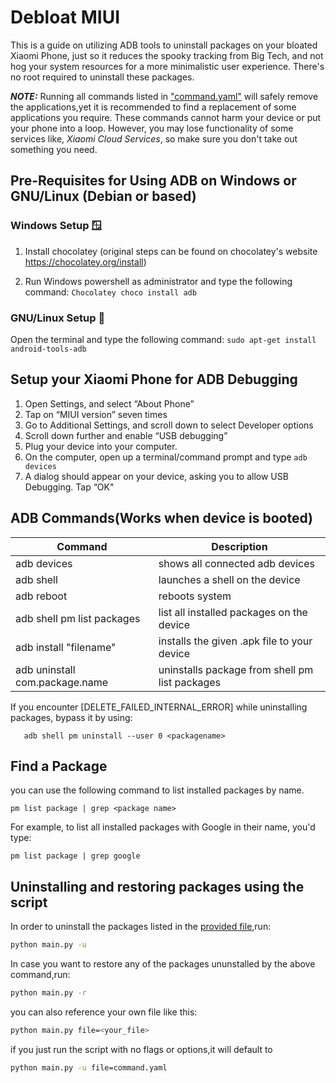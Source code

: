 # Debloat MIUI 

This is a guide on utilizing ADB tools to uninstall packages on your bloated Xiaomi Phone, just so it reduces the spooky tracking from Big Tech, and not hog your system resources for a more minimalistic user experience. 
There's no root required to uninstall these packages. 

***NOTE:*** Running all commands listed in ["command.yaml"](/command.yaml) will safely remove the applications,yet it is recommended to find a replacement of some 
applications you require. These commands cannot harm your device or put your phone into a loop. However, you may lose functionality of some services like, *_Xiaomi Cloud Services_*, so make sure you don't take out something you need.





## Pre-Requisites for Using ADB on Windows or GNU/Linux (Debian or based)

### Windows Setup :window:


1. Install chocolatey (original steps can be found on chocolatey's website https://chocolatey.org/install)

2. Run Windows powershell as administrator and type the following command: ```Chocolatey choco install adb```


### GNU/Linux Setup :penguin:

Open the terminal and type the following command: ```sudo apt-get install android-tools-adb```


## Setup your Xiaomi Phone for ADB Debugging

1. Open Settings, and select “About Phone”
2. Tap on “MIUI version” seven times
3. Go to Additional Settings, and scroll down to select Developer options
4. Scroll down further and enable “USB debugging” 
5. Plug your device into your computer.
6. On the computer, open up a terminal/command prompt and type ```adb devices```
7. A dialog should appear on your device, asking you to allow USB Debugging. Tap “OK"



## ADB Commands(Works when device is booted)

| Command | Description |
| --- | --- |
adb devices | shows all connected adb devices |
adb shell | launches a shell on the device |
adb reboot | reboots system |
adb shell pm list packages | list all installed packages on the device |
adb install "filename" | installs the given .apk file to your device |
adb uninstall com.package.name | uninstalls package from shell pm list packages |

  
  If you encounter [DELETE_FAILED_INTERNAL_ERROR] while uninstalling packages, bypass it by using: 
  
       adb shell pm uninstall --user 0 <packagename>
  
  ## Find a Package
  
  you can use the following command to list installed packages by name.

    pm list package | grep <package name>

For example, to list all installed packages with Google in their name, you'd type:

    pm list package | grep google

  
  ## Uninstalling and restoring packages using the script

  In order to uninstall the packages listed in the [provided file](./command.yaml),run:
  ```bash
  python main.py -u
   ```
  In case you want to restore any of the packages ununstalled by the above command,run:
  ```bash
  python main.py -r
   ```

   you can also reference your own file like this:
   ```bash
   python main.py file=<your_file>
   ```

   if you just run the script with no flags or options,it will default to 
   ```bash
  python main.py -u file=command.yaml
   ```

